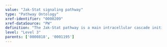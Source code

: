 ```yaml
---
value: "Jak-Stat signaling pathway"
type: "Pathway Ontology"
xref-identifier: "0000209"
xref-dataSource: "PW"
definition: "The Jak-Stat pathway is a main intracellular cascade initiated primarily in response to cytokine and also other ligand signaling. Four Janus kinases (Jak) and seven signal transducers and activators of transcription (Stat) families of proteins mediate the action of almost 40 cytokine receptors, including the receptor for leptin. Combinations between four Jak(s) and seven Stat(s) shape the outcome of ligand triggered signaling through the various receptors."
level: "Level 3"
parents: ['0000818', '0001195']
---
```

